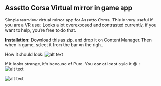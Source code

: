 <h2>Assetto Corsa Virtual mirror in game app</h2>

Simple rearview virtual mirror app for Assetto Corsa.
This is very useful if you are a VR user. Looks a lot overexposed and contrasted currently, if you want to help, you're free to do that.

<b>Installation:</b>
Download this as zip, and drop it on Content Manager. 
Then when in game, select it from the bar on the right.

How it should look:
![alt text](https://github.com/user-attachments/assets/d4342b80-5d2d-4952-850a-b52659a8f1da)

If it looks strange, it's because of Pure. You can at least style it 😜 :
![alt text](https://github.com/user-attachments/assets/2ece772d-89d8-4ac1-a901-951b11fe5502)

![alt text](https://github.com/user-attachments/assets/bf9d1961-8143-4089-8231-fd1c94eee976)
